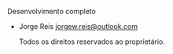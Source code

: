 Desenvolvimento completo
 - Jorge Reis
   jorgew.reis@outlook.com
   
   Todos os direitos reservados ao proprietário.
